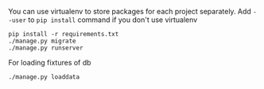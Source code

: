 You can use virtualenv to store packages for each project separately.
Add `--user` to `pip install` command if you don't use virtualenv

```
pip install -r requirements.txt
./manage.py migrate
./manage.py runserver
```


For loading fixtures of db
```
./manage.py loaddata 
```
